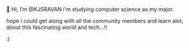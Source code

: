  👋 Hi, I’m @KJSRAVAN
  i'm studying computer science as my major.
  
  hope i could get along with all the community members and learn alot, about this fascinating world and tech...!!
  
  :)
  
